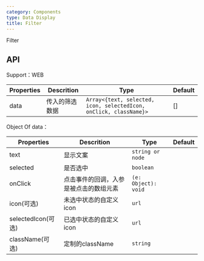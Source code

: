 ```yaml
---
category: Components
type: Data Display
title: Filter
---
```


Filter


## API

Support：WEB

Properties | Descrition | Type | Default
----|-----|------|------
| data    |    传入的筛选数据     | `Array<{text, selected, icon, selectedIcon, onClick, className}>`  | [] |

Object Of data：

Properties | Descrition | Type | Default
----|-----|------|------
| text    |   显示文案     | `string or node`  |  |
| selected    |   是否选中     | `boolean`  |  |
| onClick    |   点击事件的回调，入参是被点击的数组元素     | `(e: Object): void`  |  |
| icon(可选)    |   未选中状态的自定义icon     | `url`  |  |
| selectedIcon(可选)    |   已选中状态的自定义icon     | `url`  |  |
| className(可选)    |   定制的className     | `string`  |  |

